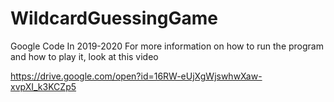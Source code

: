 # WildcardGuessingGame
Google Code In 2019-2020
For more information on how to run the program and how to play it, look at this video

https://drive.google.com/open?id=16RW-eUjXgWjswhwXaw-xvpXI_k3KCZp5

